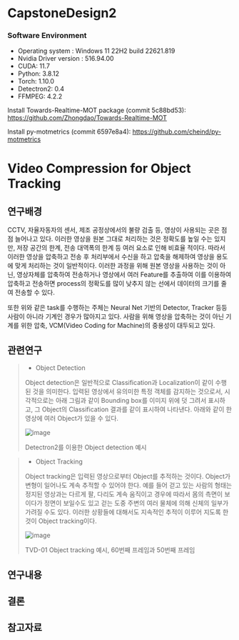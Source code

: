 # CapstoneDesign2

### Software Environment

* Operating system : Windows 11 22H2 build 22621.819
* Nvidia Driver version : 516.94.00
* CUDA: 11.7
* Python: 3.8.12
* Torch: 1.10.0
* Detectron2: 0.4
* FFMPEG: 4.2.2

Install Towards-Realtime-MOT package (commit 5c88bd53):
  https://github.com/Zhongdao/Towards-Realtime-MOT

Install py-motmetrics (commit 6597e8a4):
  https://github.com/cheind/py-motmetrics

# Video Compression for Object Tracking

## 연구배경

  CCTV, 자율자동자의 센서, 제조 공정상에서의 불량 검출 등, 영상이 사용되는 곳은 점점 늘어나고 있다. 이러한 영상을 원본 그대로 처리하는 것은 정확도를 높일 수는 있지만, 저장 공간의 한계, 전송 대역폭의 한계 등 여러 요소로 인해 비효율 적이다. 따라서 이러한 영상을 압축하고 전송 후 처리부에서 수신을 하고 압축을 해제하여 영상을 용도에 맞게 처리하는 것이 일반적이다.
이러한 과정을 위해 원본 영상을 사용하는 것이 아닌, 영상자체를 압축하여 전송하거나 영상에서 여러 Feature를 추출하여 이를 이용하여 압축하고 전송하면 process의 정확도를 많이 낮추지 않는 선에서 데이터의 크기를 줄여 전송할 수 있다.

  또한 위와 같은 task를 수행하는 주체는 Neural Net 기반의 Detector, Tracker 등등 사람이 아니라 기계인 경우가 많아지고 있다. 사람을 위해 영상을 압축하는 것이 아닌 기계를 위한 압축, VCM(Video Coding for Machine)의 중용성이 대두되고 있다.


## 관련연구

> * Object Detection
>
> Object detection은 일반적으로 Classification과 Localization이 같이 수행된 것을 의미한다. 입력된 영상에서 유의미한 특정 객체를 감지하는 것으로서, 시각적으로는 아래 그림과 같이 Bounding box를 이미지 위에 덧 그려서 표시하고, 그 Object의 Classification 결과를 같이 표시하여 나타낸다. 아래와 같이 한 영상에 여러 Object가 있을 수 있다.
> 
> ![image](https://user-images.githubusercontent.com/112960519/205511072-884f4c80-0f66-4fa4-ba44-6e856163da4e.png)
> 
> Detectron2를 이용한 Object detection 예시

> * Object Tracking
>
> Object tracking은 입력된 영상으로부터 Object를 추적하는 것이다. Object가 변형이 일어나도 계속 추적할 수 있어야 한다. 예를 들어 걷고 있는 사람의 형태는 정지된 영상과는 다르게 팔, 다리도 계속 움직이고 경우에 따라서 몸의 측면이 보이다가 정면이 보일수도 있고 걷는 도중 주변의 여러 물체에 의해 신체의 일부가 가려질 수도 있다. 이러한 상황들에 대해서도 지속적인 추적이 이루어 지도록 한 것이 Object tracking이다. 
> 
> ![image](https://user-images.githubusercontent.com/112960519/205511213-0a77780b-1d83-455c-bb28-8d152750f64a.png) 
> 
> TVD-01 Object tracking 예시, 60번째 프레임과 50번째 프레임


## 연구내용

## 결론

## 참고자료
